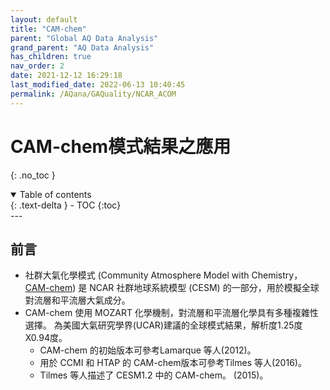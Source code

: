 ```yaml
---
layout: default
title: "CAM-chem"
parent: "Global AQ Data Analysis"
grand_parent: "AQ Data Analysis"
has_children: true
nav_order: 2
date: 2021-12-12 16:29:18              
last_modified_date: 2022-06-13 10:40:45
permalink: /AQana/GAQuality/NCAR_ACOM
---
```


# CAM-chem模式結果之應用
{: .no_toc }

<details open markdown="block">
  <summary>
    Table of contents
  </summary>
  {: .text-delta }
- TOC
{:toc}
</details>
---

## 前言
- 社群大氣化學模式 (Community Atmosphere Model with Chemistry， [CAM-chem][CAM-chem]) 是 NCAR 社群地球系統模型 (CESM) 的一部分，用於模擬全球對流層和平流層大氣成分。 
- CAM-chem 使用 MOZART 化學機制，對流層和平流層化學具有多種複雜性選擇。 為美國大氣研究學界(UCAR)建議的全球模式結果，解析度1.25度X0.94度。 
  - CAM-chem 的初始版本可參考Lamarque 等人(2012)。 
  - 用於 CCMI 和 HTAP 的 CAM-chem版本可參考Tilmes 等人(2016)。
  - Tilmes 等人描述了 CESM1.2 中的 CAM-chem。 (2015)。

[CAM-chem]: <https://wiki.ucar.edu/display/camchem/Home> "The Community Atmosphere Model with Chemistry (CAM-chem) is a component of the NCAR Community Earth System Model (CESM) and is used for simulations of global tropospheric and stratospheric atmospheric composition."
